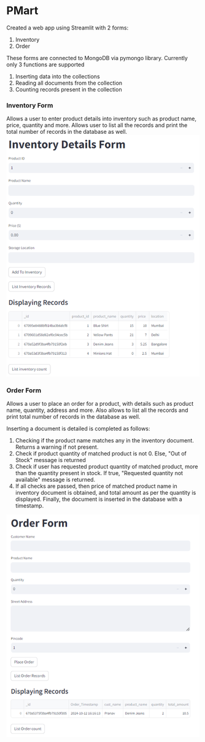 # PMart
Created a web app using Streamlit with 2 forms:
1. Inventory 
2. Order

These forms are connected to MongoDB via pymongo library. 
Currently only 3 functions are supported
1. Inserting data into the collections
2. Reading all documents from the collection
3. Counting records present in the collection


### Inventory Form
Allows a user to enter product details into inventory such as product name, price, quantity and more.
Allows user to list all the records and print the total number of records in the database as well.
![Inventory Form](https://github.com/PranavP4tel/PMart/blob/main/images/Inventory_Form.png)


### Order Form
Allows a user to place an order for a product, with details such as product name, quantity, address and more.
Also allows to list all the records and print total number of records in the database as well.

Inserting a document is detailed is completed as follows:
1. Checking if the product name matches any in the inventory document. Returns a warning if not present.
2. Check if product quantity of matched product is not 0. Else, "Out of Stock" message is returned
3. Check if user has requested product quantity of matched product, more than the quantity present in stock. If true, "Requested quantity not available" message is returned.
4. If all checks are passed, then price of matched product name in inventory document is obtained, and total amount as per the quantity is displayed. Finally, the document is inserted in the database with a timestamp.

![Order Form](https://github.com/PranavP4tel/PMart/blob/main/images/Order_Form.png)

